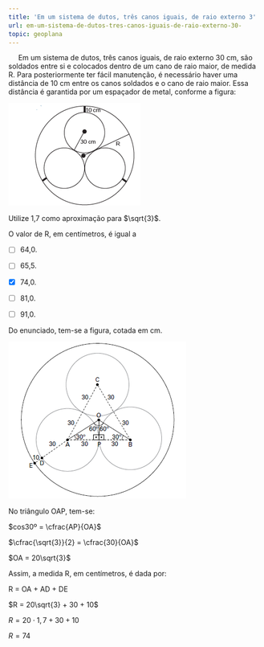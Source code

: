 ```yaml
---
title: 'Em um sistema de dutos, três canos iguais, de raio externo 3'
url: em-um-sistema-de-dutos-tres-canos-iguais-de-raio-externo-30-
topic: geoplana
---
```



     Em um sistema de dutos, três canos iguais, de raio externo 30 cm, são soldados entre si e colocados dentro de um cano de raio maior, de medida R. Para posteriormente ter fácil manutenção, é necessário haver uma distância de 10 cm entre os canos soldados e o cano de raio maior. Essa distância é garantida por um espaçador de metal, conforme a figura:

![](a811db8a-bc24-cfef-41d9-0110cdcbd804.png)

Utilize 1,7 como aproximação para $\sqrt{3}$.

O valor de R, em centímetros, é igual a



- [ ] 64,0.
- [ ] 65,5.
- [x] 74,0.
- [ ] 81,0.
- [ ] 91,0.


Do enunciado, tem-se a figura, cotada em cm.

![](a89a70bc-b327-4ce1-dff1-24fe33885a76.png)

No triângulo OAP, tem-se:

$cos30º = \cfrac{AP}{OA}$

$\cfrac{\sqrt{3}}{2} = \cfrac{30}{OA}$

$OA = 20\sqrt{3}$

Assim, a medida R, em centímetros, é dada por:

R = OA + AD + DE

$R = 20\sqrt{3} + 30 + 10$

$R = 20 \cdot 1,7 + 30 + 10$

$R = 74$
